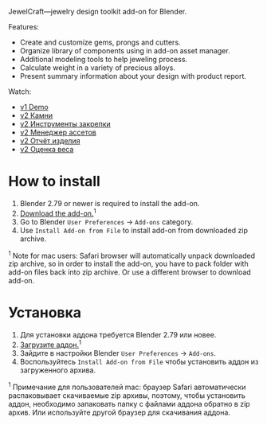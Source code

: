 JewelCraft—jewelry design toolkit add-on for Blender.

Features:

* Create and customize gems, prongs and cutters.
* Organize library of components using in add-on asset manager.
* Additional modeling tools to help jeweling process.
* Calculate weight in a variety of precious alloys.
* Present summary information about your design with product report.

Watch:

* [v1 Demo][2]
* [v2 Камни][3]
* [v2 Инструменты закрепки][4]
* [v2 Менеджер ассетов][5]
* [v2 Отчёт изделия][6]
* [v2 Оценка веса][7]


How to install
==========================

1. Blender 2.79 or newer is required to install the add-on.
2. [Download the add-on.][1]<sup>1</sup>
3. Go to Blender `User Preferences` → `Add-ons` category.
4. Use `Install Add-on from File` to install add-on from downloaded zip archive.

<sup>1</sup> Note for mac users: Safari browser will automatically unpack downloaded zip archive, so in order to install the add-on, you have to pack folder with add-on files back into zip archive. Or use a different browser to download add-on.


Установка
==========================

1. Для установки аддона требуется Blender 2.79 или новее.
2. [Загрузите аддон.][1]<sup>1</sup>
3. Зайдите в настройки Blender `User Preferences` → `Add-ons`.
4. Воспользуйтесь `Install Add-on from File` чтобы установить аддон из загруженного архива.

<sup>1</sup> Примечание для пользователей mac: браузер Safari автоматически распаковывает скачиваемые zip архивы, поэтому, чтобы установить аддон, необходимо запаковать папку с файлами аддона обратно в zip архив. Или используйте другой браузер для скачивания аддона.


[1]: https://github.com/mrachinskiy/jewelcraft/archive/master.zip
[2]: https://youtu.be/XZ6uIdNnrHk
[3]: https://youtu.be/DqzDK7dSlUM
[4]: https://youtu.be/VVooIV8u1JI
[5]: https://youtu.be/S_SkB3dn4co
[6]: https://youtu.be/lOt1wpfUQT8
[7]: https://youtu.be/qb4OriNIRQg
